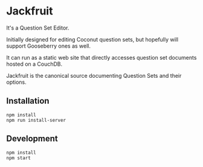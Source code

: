 # Jackfruit
It's a Question Set Editor.

Initially designed for editing Coconut question sets, but hopefully will support Gooseberry ones as well.

It can run as a static web site that directly accesses question set documents hosted on a CouchDB.

Jackfruit is the canonical source documenting Question Sets and their options.

## Installation

```
npm install
npm run install-server
```

## Development 

```
npm install
npm start
```
